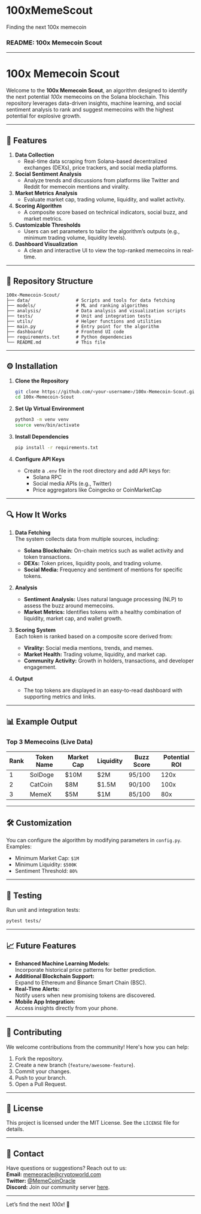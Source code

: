 # 100xMemeScout
Finding the next 100x memecoin
### **README: 100x Memecoin Scout**

---

# **100x Memecoin Scout**
Welcome to the **100x Memecoin Scout**, an algorithm designed to identify the next potential *100x* memecoins on the Solana blockchain. This repository leverages data-driven insights, machine learning, and social sentiment analysis to rank and suggest memecoins with the highest potential for explosive growth. 

---

## **🚀 Features**
1. **Data Collection**  
   - Real-time data scraping from Solana-based decentralized exchanges (DEXs), price trackers, and social media platforms.  
2. **Social Sentiment Analysis**  
   - Analyze trends and discussions from platforms like Twitter and Reddit for memecoin mentions and virality.  
3. **Market Metrics Analysis**  
   - Evaluate market cap, trading volume, liquidity, and wallet activity.  
4. **Scoring Algorithm**  
   - A composite score based on technical indicators, social buzz, and market metrics.  
5. **Customizable Thresholds**  
   - Users can set parameters to tailor the algorithm’s outputs (e.g., minimum trading volume, liquidity levels).  
6. **Dashboard Visualization**  
   - A clean and interactive UI to view the top-ranked memecoins in real-time.

---

## **📁 Repository Structure**
```
100x-Memecoin-Scout/
├── data/                 # Scripts and tools for data fetching
├── models/               # ML and ranking algorithms
├── analysis/             # Data analysis and visualization scripts
├── tests/                # Unit and integration tests
├── utils/                # Helper functions and utilities
├── main.py               # Entry point for the algorithm
├── dashboard/            # Frontend UI code
├── requirements.txt      # Python dependencies
└── README.md             # This file
```

---

## **⚙️ Installation**
1. **Clone the Repository**
   ```bash
   git clone https://github.com/<your-username>/100x-Memecoin-Scout.git
   cd 100x-Memecoin-Scout
   ```

2. **Set Up Virtual Environment**
   ```bash
   python3 -m venv venv
   source venv/bin/activate
   ```

3. **Install Dependencies**
   ```bash
   pip install -r requirements.txt
   ```

4. **Configure API Keys**
   - Create a `.env` file in the root directory and add API keys for:
     - Solana RPC
     - Social media APIs (e.g., Twitter)
     - Price aggregators like Coingecko or CoinMarketCap

---

## **🔍 How It Works**
1. **Data Fetching**  
   The system collects data from multiple sources, including:
   - **Solana Blockchain:** On-chain metrics such as wallet activity and token transactions.
   - **DEXs:** Token prices, liquidity pools, and trading volume.
   - **Social Media:** Frequency and sentiment of mentions for specific tokens.  

2. **Analysis**  
   - **Sentiment Analysis:** Uses natural language processing (NLP) to assess the buzz around memecoins.
   - **Market Metrics:** Identifies tokens with a healthy combination of liquidity, market cap, and wallet growth.  

3. **Scoring System**  
   Each token is ranked based on a composite score derived from:
   - **Virality:** Social media mentions, trends, and memes.
   - **Market Health:** Trading volume, liquidity, and market cap.
   - **Community Activity:** Growth in holders, transactions, and developer engagement.  

4. **Output**  
   - The top tokens are displayed in an easy-to-read dashboard with supporting metrics and links.

---

## **📊 Example Output**
### **Top 3 Memecoins (Live Data)**
| Rank | Token Name | Market Cap | Liquidity | Buzz Score | Potential ROI |
|------|------------|------------|-----------|------------|---------------|
| 1    | SolDoge    | $10M       | $2M       | 95/100     | 120x          |
| 2    | CatCoin    | $8M        | $1.5M     | 90/100     | 100x          |
| 3    | MemeX      | $5M        | $1M       | 85/100     | 80x           |

---

## **🛠 Customization**
You can configure the algorithm by modifying parameters in `config.py`.  
Examples:
- Minimum Market Cap: `$1M`
- Minimum Liquidity: `$500K`
- Sentiment Threshold: `80%`

---

## **🧪 Testing**
Run unit and integration tests:
```bash
pytest tests/
```

---

## **📈 Future Features**
- **Enhanced Machine Learning Models:**  
   Incorporate historical price patterns for better prediction.
- **Additional Blockchain Support:**  
   Expand to Ethereum and Binance Smart Chain (BSC).
- **Real-Time Alerts:**  
   Notify users when new promising tokens are discovered.
- **Mobile App Integration:**  
   Access insights directly from your phone.

---

## **🤝 Contributing**
We welcome contributions from the community! Here's how you can help:
1. Fork the repository.
2. Create a new branch (`feature/awesome-feature`).
3. Commit your changes.
4. Push to your branch.
5. Open a Pull Request.

---

## **📄 License**
This project is licensed under the MIT License. See the `LICENSE` file for details.

---

## **💬 Contact**
Have questions or suggestions? Reach out to us:  
**Email:** memeoracle@cryptoworld.com  
**Twitter:** [@MemeCoinOracle](https://twitter.com/MemeCoinOracle)  
**Discord:** Join our community server [here](https://discord.gg/cryptomemes). 

---

Let’s find the next *100x*! 🚀
